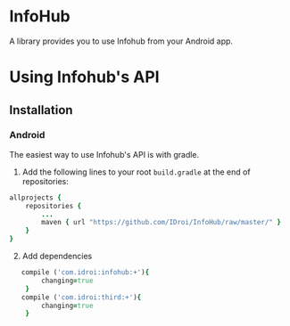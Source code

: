 # InfoHub 
A library provides you to use Infohub from your Android app.

# Using Infohub's API

## Installation

### Android
The easiest way to use Infohub's API is with gradle. 

1. Add the following lines to your root `build.gradle` at the end of repositories:


```ruby
allprojects {
	repositories {
		...
		maven { url "https://github.com/IDroi/InfoHub/raw/master/" }
	}
}
```

2. Add dependencies

```ruby
   compile ('com.idroi:infohub:+'){
        changing=true
    }
   compile ('com.idroi:third:+'){
        changing=true
    }
```
